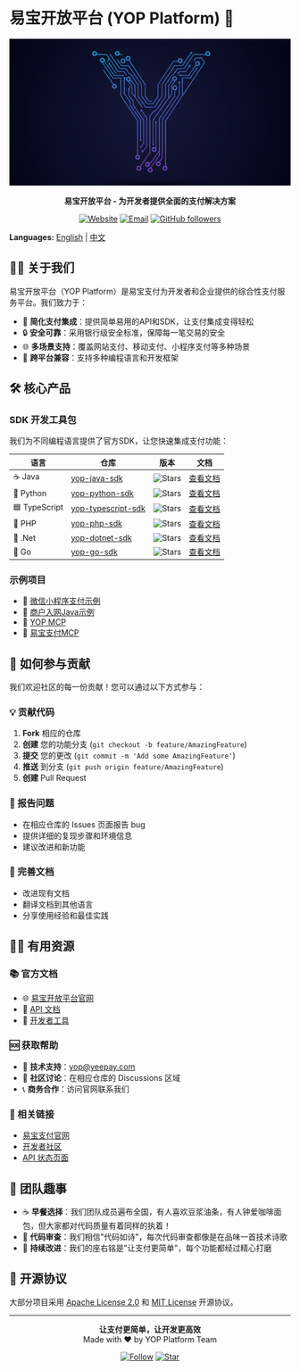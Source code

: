 # 易宝开放平台 (YOP Platform) 👋

<div align="center">
<img src="logo.png" alt="YOP Logo" width="600">

**易宝开放平台 - 为开发者提供全面的支付解决方案**

[![Website](https://img.shields.io/badge/Website-open.yeepay.com-blue)](https://open.yeepay.com)
[![Email](https://img.shields.io/badge/Email-yop@yeepay.com-red)](mailto:yop@yeepay.com)
[![GitHub followers](https://img.shields.io/github/followers/yop-platform?style=social)](https://github.com/yop-platform)
</div>

**Languages:** [English](README.md) | [中文](#)
</div>

## 🙋‍♀️ 关于我们

易宝开放平台（YOP Platform）是易宝支付为开发者和企业提供的综合性支付服务平台。我们致力于：

- 🚀 **简化支付集成**：提供简单易用的API和SDK，让支付集成变得轻松
- 🔒 **安全可靠**：采用银行级安全标准，保障每一笔交易的安全
- 🌐 **多场景支持**：覆盖网站支付、移动支付、小程序支付等多种场景
- 📱 **跨平台兼容**：支持多种编程语言和开发框架

## 🛠️ 核心产品

### SDK 开发工具包
我们为不同编程语言提供了官方SDK，让您快速集成支付功能：

| 语言 | 仓库 | 版本 | 文档 |
|------|------|------|------|
| ☕ Java | [yop-java-sdk](https://github.com/yop-platform/yop-java-sdk) | ![Stars](https://img.shields.io/github/stars/yop-platform/yop-java-sdk) | [查看文档](https://github.com/yop-platform/yop-java-sdk#readme) |
| 🐍 Python | [yop-python-sdk](https://github.com/yop-platform/yop-python-sdk) | ![Stars](https://img.shields.io/github/stars/yop-platform/yop-python-sdk) | [查看文档](https://github.com/yop-platform/yop-python-sdk#readme) |
| 🟦 TypeScript | [yop-typescript-sdk](https://github.com/yop-platform/yop-typescript-sdk) | ![Stars](https://img.shields.io/github/stars/yop-platform/yop-typescript-sdk) | [查看文档](https://github.com/yop-platform/yop-typescript-sdk#readme) |
| 🐘 PHP | [yop-php-sdk](https://github.com/yop-platform/yop-php-sdk) | ![Stars](https://img.shields.io/github/stars/yop-platform/yop-php-sdk) | [查看文档](https://github.com/yop-platform/yop-php-sdk#readme) |
| 🔷 .Net | [yop-dotnet-sdk](https://github.com/yop-platform/yop-dotnet-sdk) | ![Stars](https://img.shields.io/github/stars/yop-platform/yop-dotnet-sdk) | [查看文档](https://github.com/yop-platform/yop-dotnet-sdk#readme) |
| 🐹 Go | [yop-go-sdk](https://github.com/yop-platform/yop-go-sdk) | ![Stars](https://img.shields.io/github/stars/yop-platform/yop-go-sdk) | [查看文档](https://github.com/yop-platform/yop-go-sdk#readme) |

### 示例项目
- 📱 [微信小程序支付示例](https://github.com/yop-platform/yop-mini-program-payment-showcase)
- 🏢 [商户入网Java示例](https://github.com/yop-platform/yop-java-merchant-netin-showcase)
- 🤖 [YOP MCP](https://github.com/yop-platform/yop-mcp)
- 🤖 [易宝支付MCP](https://github.com/yop-platform/yeepay-mcp)

## 🌈 如何参与贡献

我们欢迎社区的每一份贡献！您可以通过以下方式参与：

### 💡 贡献代码
1. **Fork** 相应的仓库
2. **创建** 您的功能分支 (`git checkout -b feature/AmazingFeature`)
3. **提交** 您的更改 (`git commit -m 'Add some AmazingFeature'`)
4. **推送** 到分支 (`git push origin feature/AmazingFeature`)
5. **创建** Pull Request

### 🐛 报告问题
- 在相应仓库的 Issues 页面报告 bug
- 提供详细的复现步骤和环境信息
- 建议改进和新功能

### 📖 完善文档
- 改进现有文档
- 翻译文档到其他语言
- 分享使用经验和最佳实践

## 👩‍💻 有用资源

### 📚 官方文档
- 🌐 [易宝开放平台官网](https://open.yeepay.com)
- 📖 [API 文档](https://open.yeepay.com/docs)
- 🔧 [开发者工具](https://open.yeepay.com/tools)

### 🆘 获取帮助
- 📧 **技术支持**：[yop@yeepay.com](mailto:yop@yeepay.com)
- 💬 **社区讨论**：在相应仓库的 Discussions 区域
- 📞 **商务合作**：访问官网联系我们

### 🔗 相关链接
- [易宝支付官网](https://www.yeepay.com)
- [开发者社区](https://open.yeepay.com/community)
- [API 状态页面](https://status.yeepay.com)

## 🍿 团队趣事

- ☕ **早餐选择**：我们团队成员遍布全国，有人喜欢豆浆油条，有人钟爱咖啡面包，但大家都对代码质量有着同样的执着！
- 🎯 **代码审查**：我们相信"代码如诗"，每次代码审查都像是在品味一首技术诗歌
- 🚀 **持续改进**：我们的座右铭是"让支付更简单"，每个功能都经过精心打磨

## 📄 开源协议

大部分项目采用 [Apache License 2.0](https://www.apache.org/licenses/LICENSE-2.0) 和 [MIT License](https://opensource.org/licenses/MIT) 开源协议。

---

<div align="center">
<p>
  <strong>让支付更简单，让开发更高效</strong><br>
  Made with ❤️ by YOP Platform Team
</p>

[![Follow](https://img.shields.io/github/followers/yop-platform?style=social)](https://github.com/yop-platform)
[![Star](https://img.shields.io/github/stars/yop-platform?style=social)](https://github.com/yop-platform)
</div>
